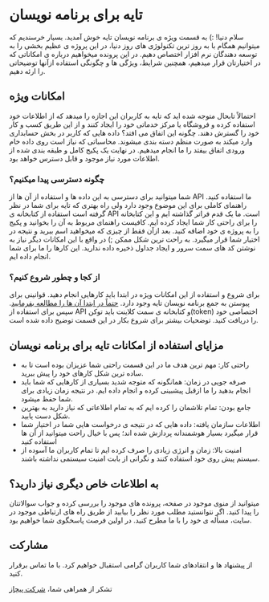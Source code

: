 # تایه برای برنامه نویسان
سلام دنیا! :) به قسمت ویژه ی برنامه نویسان تایه خوش آمدید.
بسیار خرسندیم که میتوانیم همگام با به روز ترین تکنولوژی های روز دنیا، در این پروژه ی عظیم بخشی را به توسعه دهندگان نرم افزار اختصاص دهیم.
در این پرونده میخواهیم درباره ی امکاناتی که در اختیارتان قرار میدهیم، همچنین شرایط، ویژگی ها و چگونگی استفاده ازآنها توضیحاتی را ارئه دهیم.
## امکانات ویژه
احتمالاً تابحال متوجه شده اید که تایه به کاربران این اجازه را میدهد که از اطلاعات خود استفاده کرده و فروشگاه یا مرکز خدماتی خود را ایجاد کنند و از این طریق کسب و کار خود را گسترش دهند.
چگونه این اتفاق می افتد؟ داده هایی که کاربر در بخش حسابداری وارد میکند به صورت منظم دسته بندی میشوند. محاسباتی که نیاز است روی داده خام ورودی اتفاق بیفتد را ما انجام میدهیم. در نهایت یک پکیج کامل و طبقه بندی شده از اطلاعات مورد نیاز موجود و قابل دسترس خواهد بود.
### چگونه دسترسی پیدا میکنیم؟
شما میتوانید برای دسترسی به این داده ها و استفاده از آن ها از API ما استفاده کنید. راهنمای کاملی برای این موضوع وجود دارد
ولی راه بهتری که تایه برای شما در نظر گرفته است استفاده از کتابخانه ی API است. ما یک قدم فراتر گذاشته ایم و این کتابخانه را برای راحتی کار شما ایجاد کرده ایم.
کافیست راهنمای مربوط به آن را بخوانید و پکیج را به پروژه ی خود اضافه کنید. بعد ازآن فقط از چیزی که میخواهید اسم ببرید و نتیجه در اختیار شما قرار میگیرد. به راحت ترین شکل ممکن ;) در واقع با این امکانات دیگر نیاز به نوشتن کد های سمت سرور و ایجاد جداول ذخیره داده ندارید. این کارها را ما برای شما انجام داده ایم.
### از کجا و چطور شروع کنیم؟
برای شروع و استفاده از این امکانات ویژه در ابتدا باید کارهایی انجام دهید. قوانینی برای پیوستن به جمع برنامه نویسان تایه وجود دارد. [حتماً در ابتدا آن ها را مطالعه بفرمایید](https://tayeh.ir/accept-dev). سپس برای استفاده از API و کتابخانه ی سمت کلاینت باید توکن(token) اختصاصی خود را دریافت کنید. توضحیات بیشتر برای شروع بکار در این قسمت توضیح داده شده است.
## مزایای استفاده از امکانات تایه برای برنامه نویسان
-  راحتی کار: مهم ترین هدف ما در این قسمت راحتی شما عزیزان بوده است تا به ساده ترین شکل کارهای خود را پیش ببرید.
-  صرفه جویی در زمان: همانگونه که متوجه شدید بسیاری از کارهایی که شما باید انجام بدهید را ما ازقبل پیشبینی کرده و انجام داده ایم. در نتیجه زمان زیادی برای شما حفظ میشود.
-  جامع بودن: تمام تلاشمان را کرده ایم که به تمام اطلاعاتی که نیاز دارید به بهترین شکل دست یابید.
-  اطلاعات سازمان یافته: داده هایی که در نتیجه ی درخواست هایی شما در اختیار شما قرار میگیرد بسیار هوشمندانه پردازش شده اند؛ پس با خیال راحت میتوانید از آن ها استفاده کنید
-  امنیت بالا: زمان و انرژی زیادی را صرف کرده ایم تا تمام کاربران ما آسوده از سیستم پیش روی خود استفاده کنند و نگرانی از بابت امنیت سیستمی نداشته باشند.
## به اطلاعات خاص دیگری نیاز دارید؟
میتوانید از منوی موجود در صفحه، پرونده های موجود را بررسی کرده و جواب سوالاتتان را پیدا کنید. اگر نتوانستید مطلب مورد نظر را بیابید از طریق راه های ارتباطی موجود در سایت، مسأله ی خود را با ما مطرح کنید. در اولین فرصت پاسخگوی شما خواهیم بود.
## مشارکت
از پیشنهاد ها و انتقادهای شما کاربران گرامی استقبال خواهیم کرد. با ما تماس برقرار کنید.

تشکر از همراهی شما،
[شرکت پیچاز](https://pchas.ir/)
